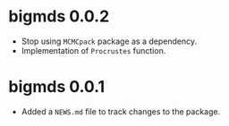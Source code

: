 # bigmds 0.0.2

* Stop using `MCMCpack` package as a dependency.
* Implementation of `Procrustes` function.

# bigmds 0.0.1

* Added a `NEWS.md` file to track changes to the package.

